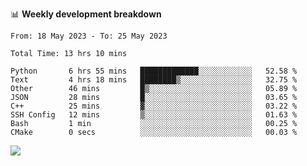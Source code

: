 📊 **Weekly development breakdown**
<!--START_SECTION:waka-->

```text
From: 18 May 2023 - To: 25 May 2023

Total Time: 13 hrs 10 mins

Python       6 hrs 55 mins   █████████████░░░░░░░░░░░░   52.58 %
Text         4 hrs 18 mins   ████████▒░░░░░░░░░░░░░░░░   32.75 %
Other        46 mins         █▒░░░░░░░░░░░░░░░░░░░░░░░   05.89 %
JSON         28 mins         █░░░░░░░░░░░░░░░░░░░░░░░░   03.65 %
C++          25 mins         ▓░░░░░░░░░░░░░░░░░░░░░░░░   03.22 %
SSH Config   12 mins         ▒░░░░░░░░░░░░░░░░░░░░░░░░   01.63 %
Bash         1 min           ░░░░░░░░░░░░░░░░░░░░░░░░░   00.25 %
CMake        0 secs          ░░░░░░░░░░░░░░░░░░░░░░░░░   00.03 %
```

<!--END_SECTION:waka-->
![](https://komarev.com/ghpvc/?username=callanwu)
